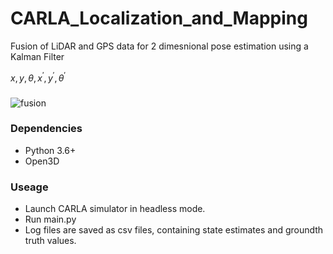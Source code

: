 # CARLA_Localization_and_Mapping
Fusion of LiDAR and GPS data for 2 dimesnional pose estimation using a Kalman Filter

$x,y,\theta,x^\prime,y^\prime,\theta^\prime$

### 
![fusion](https://github.com/nsteve2407/CARLA_Localization_and_Mapping/blob/main/carla_demo.gif)  

### Dependencies
- Python 3.6+
- Open3D
### Useage

- Launch CARLA simulator in headless mode.
- Run main.py
- Log files are saved as csv files, containing state estimates and groundth truth values. 
